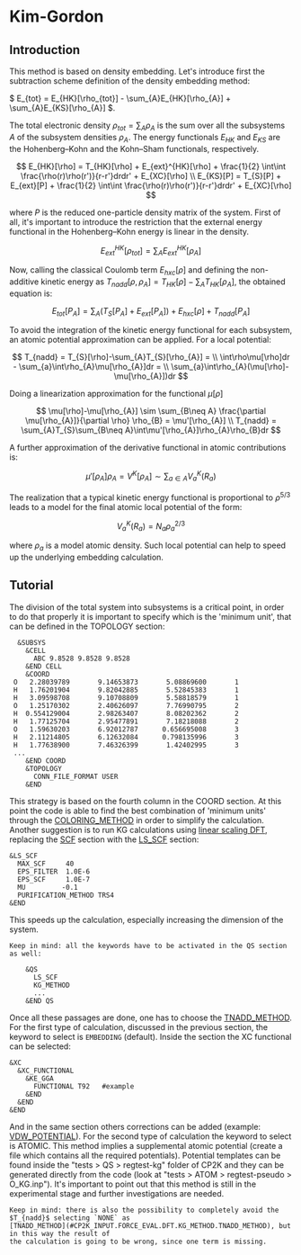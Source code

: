 # Kim-Gordon

## Introduction

This method is based on density embedding. Let's introduce first the subtraction scheme definition
of the density embedding method:

$ E_{tot} = E_{HK}[\rho_{tot}] - \sum_{A}E_{HK}[\rho_{A}] + \sum_{A}E_{KS}[\rho_{A}] $.

The total electronic density $\rho_{tot} = \sum_{A}\rho_{A}$ is the sum over all the subsystems $A$
of the subsystem densities $\rho_{A}$. The energy functionals $E_{HK}$ and $E_{KS}$ are the
Hohenberg–Kohn and the Kohn–Sham functionals, respectively.

$$
E_{HK}[\rho] = T_{HK}[\rho] + E_{ext}^{HK}[\rho] + \frac{1}{2} \int\int \frac{\rho(r)\rho(r')}{r-r'}drdr' + E_{XC}[\rho] \\
E_{KS}[P] = T_{S}[P] + E_{ext}[P] + \frac{1}{2} \int\int \frac{\rho(r)\rho(r')}{r-r'}drdr' + E_{XC}[\rho]
$$

where $P$ is the reduced one-particle density matrix of the system. First of all, it's important to
introduce the restriction that the external energy functional in the Hohenberg–Kohn energy is linear
in the density.

$$ E_{ext}^{HK}[\rho_{tot}] = \sum_{A}E_{ext}^{HK}[\rho_{A}] $$

Now, calling the classical Coulomb term $E_{hxc}[\rho]$ and defining the non-additive kinetic energy
as $T_{nadd}[\rho,{\rho_{A}}] = T_{HK}[\rho]-\sum_{A}T_{HK}[\rho_{A}]$, the obtained equation is:

$$ E_{tot}[{P_{A}}] =\sum_{A}(T_{S}[P_{A}] + E_{ext}[P_{A}]) + E_{hxc}[\rho] + T_{nadd}[{P_{A}}] $$

To avoid the integration of the kinetic energy functional for each subsystem, an atomic potential
approximation can be applied. For a local potential:

$$
T_{nadd} = T_{S}[\rho]-\sum_{A}T_{S}[\rho_{A}] = \\
\int\rho\mu[\rho]dr - \sum_{a}\int\rho_{A}\mu[\rho_{A}]dr = \\
\sum_{a}\int\rho_{A}(\mu[\rho]-\mu[\rho_{A}])dr
$$

Doing a linearization approximation for the functional $\mu[\rho]$

$$
\mu[\rho]-\mu[\rho_{A}] \sim \sum_{B\neq A} \frac{\partial \mu[\rho_{A}]}{\partial \rho} \rho_{B} = \mu'[\rho_{A}] \\
T_{nadd} = \sum_{A}T_{S}\sum_{B\neq A}\int\mu'[\rho_{A}]\rho_{A}\rho_{B}dr
$$

A further approximation of the derivative functional in atomic contributions is:

$$ \mu'[\rho_{A}]\rho_{A} = V^{K}[\rho_{A}] \sim \sum_{a \in A}V_{a}^{K}(R_{a}) $$

The realization that a typical kinetic energy functional is proportional to $\rho^{5/3}$ leads to a
model for the final atomic local potential of the form:

$$ V_{a}^{K}(R_{a}) = N_{a}\rho_{a}^{2/3} $$

where $\rho_{a}$ is a model atomic density. Such local potential can help to speed up the underlying
embedding calculation.

## Tutorial

The division of the total system into subsystems is a critical point, in order to do that properly
it is important to specify which is the 'minimum unit', that can be defined in the TOPOLOGY section:

```none
  &SUBSYS
    &CELL
      ABC 9.8528 9.8528 9.8528
    &END CELL
    &COORD
 O   2.28039789       9.14653873       5.08869600       1
 H   1.76201904       9.82042885       5.52845383       1
 H   3.09598708       9.10708809       5.58818579       1
 O   1.25170302       2.40626097       7.76990795       2
 H  0.554129004       2.98263407       8.08202362       2
 H   1.77125704       2.95477891       7.18218088       2
 O   1.59630203       6.92012787      0.656695008       3
 H   2.11214805       6.12632084      0.798135996       3
 H   1.77638900       7.46326399       1.42402995       3
 ...
    &END COORD
    &TOPOLOGY
      CONN_FILE_FORMAT USER
    &END
```

This strategy is based on the fourth column in the COORD section. At this point the code is able to
find the best combination of 'minimum units' through the
[COLORING_METHOD](#CP2K_INPUT.FORCE_EVAL.DFT.KG_METHOD.COLORING_METHOD) in order to simplify the
calculation. Another suggestion is to run KG calculations using [linear scaling DFT](./ls-dft),
replacing the [SCF](#CP2K_INPUT.FORCE_EVAL.DFT.SCF) section with the
[LS_SCF](#CP2K_INPUT.FORCE_EVAL.DFT.LS_SCF) section:

```none
&LS_SCF
  MAX_SCF     40
  EPS_FILTER  1.0E-6
  EPS_SCF     1.0E-7
  MU         -0.1
  PURIFICATION_METHOD TRS4
&END
```

This speeds up the calculation, especially increasing the dimension of the system.

```{note}
Keep in mind: all the keywords have to be activated in the QS section as well:

    &QS
      LS_SCF
      KG_METHOD
      ...
    &END QS

```

Once all these passages are done, one has to choose the
[TNADD_METHOD](#CP2K_INPUT.FORCE_EVAL.DFT.KG_METHOD.TNADD_METHOD). For the first type of
calculation, discussed in the previous section, the keyword to select is `EMBEDDING` (default).
Inside the [](#CP2K_INPUT.FORCE_EVAL.DFT.KG_METHOD) section the XC functional can be selected:

```none
&XC
  &XC_FUNCTIONAL
    &KE_GGA
      FUNCTIONAL T92   #example
    &END
  &END
&END
```

And in the same section others corrections can be added (example:
[VDW_POTENTIAL](#CP2K_INPUT.FORCE_EVAL.DFT.KG_METHOD.XC.VDW_POTENTIAL)). For the second type of
calculation the keyword to select is ATOMIC. This method implies a supplemental atomic potential
(create a file which contains all the required potentials). Potential templates can be found inside
the "tests > QS > regtest-kg" folder of CP2K and they can be generated directly from the code (look
at "tests > ATOM > regtest-pseudo > O_KG.inp"). It's important to point out that this method is
still in the experimental stage and further investigations are needed.

```{note}
Keep in mind: there is also the possibility to completely avoid the $T_{nadd}$ selecting `NONE` as
[TNADD_METHOD](#CP2K_INPUT.FORCE_EVAL.DFT.KG_METHOD.TNADD_METHOD), but in this way the result of
the calculation is going to be wrong, since one term is missing.
```
